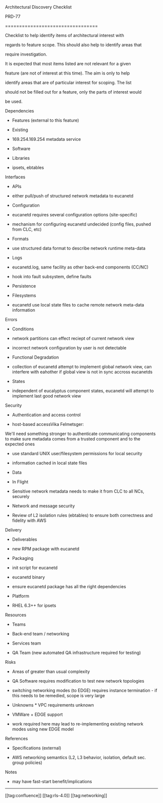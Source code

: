 Architectural Discovery Checklist


PRD-77


=================================



Checklist to help identify items of architectural interest with


regards to feature scope. This should also help to identify areas that


require investigation.



It is expected that most items listed are not relevant for a given


feature (are not of interest at this time). The aim is only to help


identify areas that are of particular interest for scoping. The list


should not be filled out for a feature, only the parts of interest would


be used.





Dependencies


* Features (external to this feature)
* Existing


* 169.254.169.254 metadata service


* Software
* Libraries


* ipsets, ebtables


    
Interfaces


* APIs


* either pull/push of structured network metadata to eucanetd


* Configuration


* eucanetd requires several configuration options (site-specific)
* mechanism for configuring eucanetd undecided (config files, pushed from CLC, etc)


* Formats


* use structured data format to describe network runtime meta-data


* Logs


* eucanetd.log, same facility as other back-end components (CC/NC)
* hook into fault subsystem, define faults


* Persistence
* Filesystems


* eucanetd use local state files to cache remote network meta-data information
 

    
Errors


* Conditions


* network partitions can effect reciept of current network view
* incorrect network configuration by user is not detectable


* Functional Degradation


* collection of eucanetd attempt to implement global network view, can interfere with eahother if global view is not in sync accross eucanetds


* States


* independent of eucalyptus component states, eucanetd will attempt to implement last good network view


    
Security


* Authentication and access control


* host-based accessVika Felmetsger:

    
We'll need something stronger to authenticate communicating components to make sure metadata comes from a trusted component and to the expected ones
* use standard UNIX user/filesystem permissions for local security
* information cached in local state files


* Data
* In Flight


* Sensitive network metadata needs to make it from CLC to all NCs, securely


* Network and message security


* Review of L2 isolation rules (ebtables) to ensure both correctness and fidelity with AWS


    
Delivery


* Deliverables


* new RPM package with eucanetd


* Packaging


* init script for eucanetd
* eucanetd binary
* ensure eucanetd package has all the right dependencies


* Platform


* RHEL 6.3++ for ipsets


    
Resources


* Teams


* Back-end team / networking
* Services team
* QA Team (new automated QA infrastructure required for testing)


    
Risks


* Areas of greater than usual complexity


* QA Software requires modification to test new network topologies
* switching networking modes (to EDGE) requires instance termination - if this needs to be remedied, scope is very large


* Unknowns  \* VPC requirements unknown


* VMWare + EDGE support
* work required here may lead to re-implementing existing network modes using new EDGE model


    
References


* Specifications (external)


* AWS networking semantics (L2, L3 behavior, isolation, default sec. group policies)


    
Notes
* may have fast-start benefit/implications


    

    

    



*****

[[tag:confluence]]
[[tag:rls-4.0]]
[[tag:networking]]
